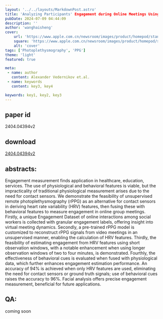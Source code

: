 ```yaml
---
layout: '../../layouts/MarkdownPost.astro'
title: 'Analyzing Participants' Engagement during Online Meetings Using Unsupervised Remote Photoplethysmography with Behavioral Features'
pubDate: 2024-07-09 04:44:09
description: ''
author: 'wanghaisheng'
cover:
    url: 'https://www.apple.com.cn/newsroom/images/product/homepod/standard/Apple-HomePod-hero-230118_big.jpg.large_2x.jpg'
    square: 'https://www.apple.com.cn/newsroom/images/product/homepod/standard/Apple-HomePod-hero-230118_big.jpg.large_2x.jpg'
    alt: 'cover'
tags: ['Photoplethysmography', 'PPG'] 
theme: 'light'
featured: true

meta:
 - name: author
   content: Alexander Vedernikov et.al.
 - name: keywords
   content: key3, key4

keywords: key1, key2, key3
---
```


## paper id
2404.04394v2
## download
[2404.04394v2](http://arxiv.org/abs/2404.04394v2)
## abstracts:
Engagement measurement finds application in healthcare, education, services. The use of physiological and behavioral features is viable, but the impracticality of traditional physiological measurement arises due to the need for contact sensors. We demonstrate the feasibility of unsupervised remote photoplethysmography (rPPG) as an alternative for contact sensors in deriving heart rate variability (HRV) features, then fusing these with behavioral features to measure engagement in online group meetings. Firstly, a unique Engagement Dataset of online interactions among social workers is collected with granular engagement labels, offering insight into virtual meeting dynamics. Secondly, a pre-trained rPPG model is customized to reconstruct rPPG signals from video meetings in an unsupervised manner, enabling the calculation of HRV features. Thirdly, the feasibility of estimating engagement from HRV features using short observation windows, with a notable enhancement when using longer observation windows of two to four minutes, is demonstrated. Fourthly, the effectiveness of behavioral cues is evaluated when fused with physiological data, which further enhances engagement estimation performance. An accuracy of 94% is achieved when only HRV features are used, eliminating the need for contact sensors or ground truth signals; use of behavioral cues raises the accuracy to 96%. Facial analysis offers precise engagement measurement, beneficial for future applications.
## QA:
coming soon
